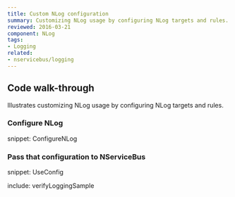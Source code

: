 ```yaml
---
title: Custom NLog configuration
summary: Customizing NLog usage by configuring NLog targets and rules.
reviewed: 2016-03-21
component: NLog
tags:
- Logging
related:
- nservicebus/logging
---
```



## Code walk-through

Illustrates customizing NLog usage by configuring NLog targets and rules.


### Configure NLog

snippet: ConfigureNLog


### Pass that configuration to NServiceBus

snippet: UseConfig


include: verifyLoggingSample